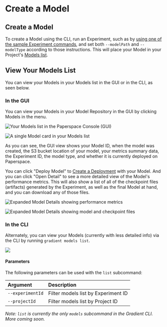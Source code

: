 # Create a Model

## Create a Model

To create a Model using the CLI, run an Experiment, such as by [using one of the sample Experiment commands](../experiments/run-experiments-ui.md#h_39323868261524588004147), and set both `--modelPath` and `--modelType` according to those instructions. This will place your Model in your Project's [Models list](about.md#model-repository).

## View Your Models List

You can view your Models in your Models list in the GUI or in the CLI, as seen below.

### In the GUI

You can view your Models in your Model Repository in the GUI by clicking Models in the menu.

![Your Models list in the Paperspace Console \(GUI\)](../.gitbook/assets/screen-shot-2019-06-25-at-2.26.37-am%20%281%29.png)

![A single Model card in your Models list](../.gitbook/assets/screen-shot-2019-06-25-at-2.30.08-am.png)

As you can see, the GUI view shows your Model ID, when the model was created, the S3 bucket location of your model, your metrics summary data, the Experiment ID, the model type, and whether it is currently deployed on Paperspace.

You can click "Deploy Model" to [Create a Deployment](../deployments/create-a-deployment-ui.md#create-a-deployment) with your Model. And you can click "Open Detail" to see a more detailed view of the Model's performance metrics. This will also show a list of all of the checkpoint files \(artifacts\) generated by the Experiment, as well as the final Model at hand, and you can download any of those files.

![Expanded Model Details showing performance metrics](../.gitbook/assets/screen-shot-2019-06-25-at-3.00.52-pm.png)

![Expanded Model Details showing model and checkpoint files](../.gitbook/assets/screen-shot-2019-06-25-at-3.01.13-pm.png)

### In the CLI

Alternately, you can view your Models \(currently with less detailed info\) via the CLI by running `gradient models list`.

![](../.gitbook/assets/screen-shot-2019-06-25-at-2.43.17-am.png)

#### Parameters

The following parameters can be used with the `list` subcommand:

| Argument | Description |
| :--- | :--- |
| `--experimentId` | Filter models list by Experiment ID |
| `--projectId` | Filter models list by Project ID |

_Note: `list` is currently the only `models` subcommand in the Gradient CLI. More coming soon._

